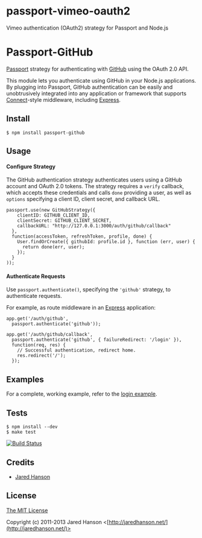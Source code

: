 passport-vimeo-oauth2
=====================

Vimeo authentication (OAuth2) strategy for Passport and Node.js

# Passport-GitHub

[Passport](http://passportjs.org/) strategy for authenticating with [GitHub](https://github.com/)
using the OAuth 2.0 API.

This module lets you authenticate using GitHub in your Node.js applications.
By plugging into Passport, GitHub authentication can be easily and
unobtrusively integrated into any application or framework that supports
[Connect](http://www.senchalabs.org/connect/)-style middleware, including
[Express](http://expressjs.com/).

## Install

    $ npm install passport-github

## Usage

#### Configure Strategy

The GitHub authentication strategy authenticates users using a GitHub account
and OAuth 2.0 tokens.  The strategy requires a `verify` callback, which accepts
these credentials and calls `done` providing a user, as well as `options`
specifying a client ID, client secret, and callback URL.

    passport.use(new GitHubStrategy({
        clientID: GITHUB_CLIENT_ID,
        clientSecret: GITHUB_CLIENT_SECRET,
        callbackURL: "http://127.0.0.1:3000/auth/github/callback"
      },
      function(accessToken, refreshToken, profile, done) {
        User.findOrCreate({ githubId: profile.id }, function (err, user) {
          return done(err, user);
        });
      }
    ));

#### Authenticate Requests

Use `passport.authenticate()`, specifying the `'github'` strategy, to
authenticate requests.

For example, as route middleware in an [Express](http://expressjs.com/)
application:

    app.get('/auth/github',
      passport.authenticate('github'));

    app.get('/auth/github/callback', 
      passport.authenticate('github', { failureRedirect: '/login' }),
      function(req, res) {
        // Successful authentication, redirect home.
        res.redirect('/');
      });

## Examples

For a complete, working example, refer to the [login example](https://github.com/jaredhanson/passport-github/tree/master/examples/login).

## Tests

    $ npm install --dev
    $ make test

[![Build Status](https://secure.travis-ci.org/jaredhanson/passport-github.png)](http://travis-ci.org/jaredhanson/passport-github)

## Credits

  - [Jared Hanson](http://github.com/jaredhanson)

## License

[The MIT License](http://opensource.org/licenses/MIT)

Copyright (c) 2011-2013 Jared Hanson <[http://jaredhanson.net/](http://jaredhanson.net/)>

